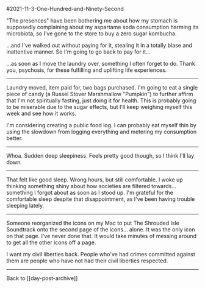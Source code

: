 #2021-11-3-One-Hundred-and-Ninety-Second

"The presences" have been bothering me about how my stomach is supposedly complaining about my aspartame soda consumption harming its microbiota, so I've gone to the store to buy a zero sugar kombucha.

...and I've walked out without paying for it, stealing it in a totally blase and inattentive manner.  So I'm going to go back to pay for it...

...as soon as I move the laundry over, something I often forget to do.  Thank you, psychosis, for these fulfilling and uplifting life experiences.

---
Laundry moved, item paid for, two bags purchased.  I'm going to eat a single piece of candy (a Russel Stover Marshmallow "Pumpkin") to further affirm that I'm not spiritually fasting, just doing it for health.  This is probably going to be miserable due to the sugar effects, but I'll keep weighing myself this week and see how it works.

I'm considering creating a public food log.  I can probably eat myself thin by using the slowdown from logging everything and metering my consumption better.

---
Whoa.  Sudden deep sleepiness.  Feels pretty good though, so I think I'll lay down.

---
That felt like good sleep.  Wrong hours, but still comfortable.  I woke up thinking something shiny about how societies are filtered towards... something I forgot about as soon as I stood up.  I'm grateful for the comfortable sleep despite that disappointment, as I've been having trouble sleeping lately.

---
Someone reorganized the icons on my Mac to put The Shrouded Isle Soundtrack onto the second page of the icons... alone.  It was the only icon on that page.  I've never done that.  It would take minutes of messing around to get all the other icons off a page.

I want my civil liberties back.  People who've had crimes committed against them are people who have not had their civil liberties respected.

---
Back to [[day-post-archive]]